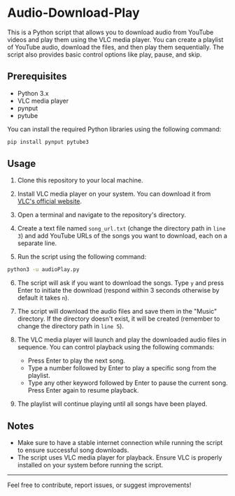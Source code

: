# Audio-Download-Play

This is a Python script that allows you to download audio from YouTube videos and play them using the VLC media player. You can create a playlist of YouTube audio, download the files, and then play them sequentially. The script also provides basic control options like play, pause, and skip.

## Prerequisites

- Python 3.x
- VLC media player
- pynput
- pytube

You can install the required Python libraries using the following command:

```bash
pip install pynput pytube3
```

## Usage

1. Clone this repository to your local machine.

2. Install VLC media player on your system. You can download it from [VLC's official website](https://www.videolan.org/vlc/index.html).

3. Open a terminal and navigate to the repository's directory.

4. Create a text file named `song_url.txt` (change the directory path in `line 3`) and add YouTube URLs of the songs you want to download, each on a separate line.

5. Run the script using the following command:

```bash
python3 -u audioPlay.py
```

6. The script will ask if you want to download the songs. Type `y` and press Enter to initiate the download (respond within 3 seconds otherwise by default it takes `n`).

7. The script will download the audio files and save them in the "Music" directory. If the directory doesn't exist, it will be created (remember to change the directory path in `line 5`).

8. The VLC media player will launch and play the downloaded audio files in sequence. You can control playback using the following commands:
   - Press Enter to play the next song.
   - Type a number followed by Enter to play a specific song from the playlist.
   - Type any other keyword followed by Enter to pause the current song. Press Enter again to resume playback.

9. The playlist will continue playing until all songs have been played.

## Notes

- Make sure to have a stable internet connection while running the script to ensure successful song downloads.
- The script uses VLC media player for playback. Ensure VLC is properly installed on your system before running the script.



---

Feel free to contribute, report issues, or suggest improvements!
